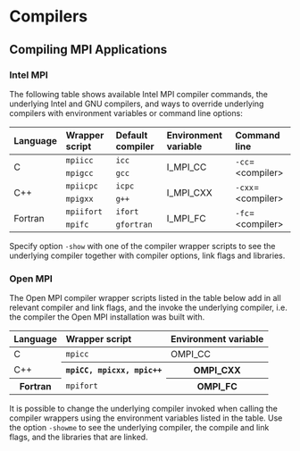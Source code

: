 # Compilers

## Compiling MPI Applications

### Intel MPI

The following table shows available Intel MPI compiler commands, the underlying Intel and GNU compilers, and ways to override underlying compilers with environment variables or command line options:

<table>
<thead>
<th align="left">Language</th>
<th align="left">Wrapper script</th>
<th align="left">Default compiler</th>
<th align="left">Environment variable</th>
<th align="left">Command line</th>
</thead>
<tbody>
<tr>
<td rowspan="2" align="left" valign="middle">C</td>
<td><code class="code">mpiicc</code></td>
<td><code class="code">icc</code></td>
<td rowspan="2">I_MPI_CC</td>
<td rowspan="2"><code class="code">-cc</code>=&lt;compiler&gt;</td>
</tr>
<tr>
<td><code class="code">mpigcc</code></td>
<td><code class="code">gcc</code></td>
</tr>
<tr>
<td rowspan="2">C++</td>
<td><code class="code">mpiicpc</code></td>
<td><code class="code">icpc</code></td>
<td rowspan="2">I_MPI_CXX</td>
<td rowspan="2"><code class="code">-cxx</code>=&lt;compiler&gt;</td>
</tr>
<tr>
<td><code class="code">mpigxx</code></td>
<td><code class="code">g++</code></td>
</tr>
<tr>
<td rowspan="2">Fortran</td>
<td><code class="code">mpiifort</code></td>
<td><code class="code">ifort</code></td>
<td rowspan="2">I_MPI_FC</td>
<td rowspan="2"><code class="code">-fc</code>=&lt;compiler&gt;</td>
</tr>
<tr>
<td><code class="code">mpifc</code></td>
<td><code class="code">gfortran</code></td>
</tr>
</tbody>
</table>

Specify option `-show` with one of the compiler wrapper scripts to see the underlying compiler together with compiler options, link flags and libraries.


### Open MPI

The Open MPI compiler wrapper scripts listed in the table below add in all relevant compiler and link flags, and the invoke the underlying compiler, i.e. the compiler the Open MPI installation was built with.

<table>
<thead>
<th align="left">Language</th>
<th align="left">Wrapper script</th>
<th align="left">Environment variable</th>
</thead>
<tbody>
<tr>
<td>C</th>
<td><code class="code">mpicc</code></th>
<td>OMPI_CC</th>
</tr>
<tr>
<td>C++</td>
<th><code class="code">mpiCC, mpicxx, mpic++</code></th>
<th>OMPI_CXX</th>
</tr>
<tr>
<th>Fortran</th>
<td><code class="code">mpifort</code></th>
<th>OMPI_FC</th>
</tr>
</tbody>
</table>

It is possible to change the underlying compiler invoked when calling the compiler wrappers using the environment variables listed in the table. Use the option `-showme` to see the underlying compiler, the compile and link flags, and the libraries that are linked.

